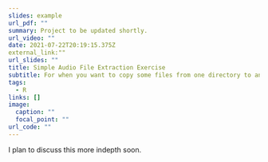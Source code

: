 ```yaml
---
slides: example
url_pdf: ""
summary: Project to be updated shortly.
url_video: ""
date: 2021-07-22T20:19:15.375Z
external_link:""
url_slides: ""
title: Simple Audio File Extraction Exercise
subtitle: For when you want to copy some files from one directory to another
tags:
  - R
links: []
image:
  caption: ""
  focal_point: ""
url_code: ""
---
```

I plan to discuss this more indepth soon.
